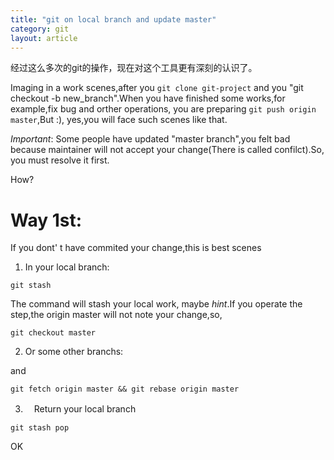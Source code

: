```yaml
---
title: "git on local branch and update master"
category: git
layout: article
---
```


经过这么多次的git的操作，现在对这个工具更有深刻的认识了。

Imaging in a work scenes,after you `git clone git-project` and you "git checkout -b new_branch".When you have finished some works,for example,fix bug and orther operations, you are preparing `git push origin master`,But :), yes,you will face such scenes like that.

*Important*: Some people have updated "master branch",you felt bad because maintainer will not accept your change(There is called confilct).So, you must resolve it first.

How?

# Way 1st:
If you dont' t have commited your change,this is best scenes

1. In your local branch:

```git
git stash
```
The command will stash your local work, maybe *hint*.If you operate the step,the origin master will not note your change,so,

```git
git checkout master
```

2. Or some other branchs:

and

```git
git fetch origin master && git rebase origin master
```

3. 　Return your local branch

```git
git stash pop
```

OK


